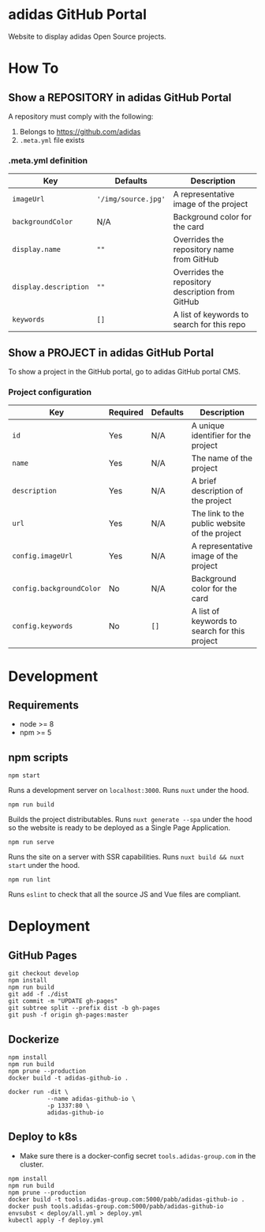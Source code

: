 # adidas GitHub Portal

Website to display adidas Open Source projects.

# How To

## Show a REPOSITORY in adidas GitHub Portal

A repository must comply with the following:

1. Belongs to https://github.com/adidas
1. `.meta.yml` file exists

### .meta.yml definition

| Key | Defaults | Description |
| --- | --- | --- |
| `imageUrl` | `'/img/source.jpg'` | A representative image of the project |
| `backgroundColor` | N/A | Background color for the card |
| `display.name` | `""` | Overrides the repository name from GitHub |
| `display.description` | `""` | Overrides the repository description from GitHub |
| `keywords` | `[]` | A list of keywords to search for this repo |

## Show a PROJECT in adidas GitHub Portal

To show a project in the GitHub portal, go to adidas GitHub portal CMS.

### Project configuration

| Key | Required | Defaults | Description |
| --- | --- | --- | --- |
| `id` | Yes | N/A | A unique identifier for the project |
| `name` | Yes | N/A | The name of the project |
| `description` | Yes | N/A | A brief description of the project |
| `url` | Yes | N/A | The link to the public website of the project |
| `config.imageUrl` | Yes | N/A | A representative image of the project |
| `config.backgroundColor` | No | N/A | Background color for the card |
| `config.keywords` | No | `[]` | A list of keywords to search for this project |

# Development

## Requirements

- node >= 8
- npm >= 5

## npm scripts

```npm start```

Runs a development server on `localhost:3000`. Runs `nuxt` under the hood.

```npm run build```

Builds the project distributables. Runs `nuxt generate --spa` under the hood so the website is ready to be deployed as a Single Page Application.

```npm run serve```

Runs the site on a server with SSR capabilities. Runs `nuxt build && nuxt start` under the hood.

```npm run lint```

Runs `eslint` to check that all the source JS and Vue files are compliant.


# Deployment

## GitHub Pages

```
git checkout develop
npm install
npm run build
git add -f ./dist
git commit -m "UPDATE gh-pages"
git subtree split --prefix dist -b gh-pages
git push -f origin gh-pages:master
```

## Dockerize

```
npm install
npm run build
npm prune --production
docker build -t adidas-github-io .

docker run -dit \
           --name adidas-github-io \
           -p 1337:80 \
           adidas-github-io
```

## Deploy to k8s

- Make sure there is a docker-config secret `tools.adidas-group.com` in the cluster.

```
npm install
npm run build
npm prune --production
docker build -t tools.adidas-group.com:5000/pabb/adidas-github-io .
docker push tools.adidas-group.com:5000/pabb/adidas-github-io
envsubst < deploy/all.yml > deploy.yml
kubectl apply -f deploy.yml
```
